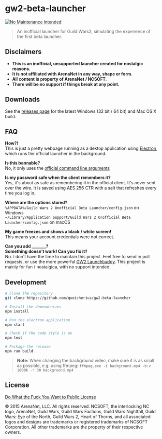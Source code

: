 # gw2-beta-launcher

[![No Maintenance Intended](https://img.shields.io/badge/No%20Maintenance%20Intended-%E2%9C%95-red.svg?style=flat-square)](http://unmaintained.tech/)

> An inofficial launcher for Guild Wars2, simulating the experience of the first beta launcher.

## Disclaimers

- **This is an inofficial, unsupported launcher created for nostalgic reasons.**
- **It is not affiliated with ArenaNet in any way, shape or form.**
- **All content is property of ArenaNet / NCSOFT.**
- **There will be no support if things break at any point.**

## Downloads

See the [releases page](https://github.com/queicherius/gw2-beta-launcher/releases/latest) for the latest Windows (32 bit / 64 bit) and Mac OS X build.

## FAQ

**How?!**<br>
This is just a pretty webpage running as a dektop application using [Electron](http://electron.atom.io/), which runs the official launcher in the background.

**Is this bannable?**<br>
No, it only uses the [official command line arguments](https://wiki.guildwars2.com/wiki/Command_line_arguments)

**Is my password safe when the client remembers it?**<br>
Yes, it's about as safe as remembering it in the official client. It's never sent over the wire. It is saved using AES 256 CTR with a salt that refreshes every time you log in.

**Where are the options stored?**<br>
`%APPDATA%/Guild Wars 2 Unofficial Beta Launcher/config.json` on Windows<br>
`~/Library/Application Support/Guild Wars 2 Unofficial Beta Launcher/config.json` on macOS

**My game freezes and shows a black / white screen!**<br>
This means your account credentials were not correct.

**Can you add _______?**<br>
**Something doesn't work! Can you fix it?**<br>
No. I don't have the time to maintain this project. Feel free to send in pull requests, or use the more powerful [GW2 Launchbuddy](https://github.com/TheCheatsrichter/Gw2_Launchbuddy). This project is mainly for fun / nostalgica, with no support intended.

## Development

```bash
# Clone the repository
git clone https://github.com/queicherius/gw2-beta-launcher

# Install the dependencies
npm install

# Run the electron application
npm start

# Check if the code style is ok
npm test

# Package the release
npm run build
```

> **Note:** When changing the background video, make sure it is as small as possible, e.g. using ffmpeg: `ffmpeg.exe -i background.mp4 -b:v 1000k -r 30 background.mp4`

## License

[Do What the Fuck You Want to Public License](http://www.wtfpl.net/)

© 2015 ArenaNet, LLC. All rights reserved. NCSOFT, the interlocking NC logo, ArenaNet, Guild Wars, Guild Wars Factions, Guild Wars Nightfall, Guild Wars: Eye of the North, Guild Wars 2, Heart of Thorns, and all associated logos and designs are trademarks or registered trademarks of NCSOFT Corporation. All other trademarks are the property of their respective owners.
